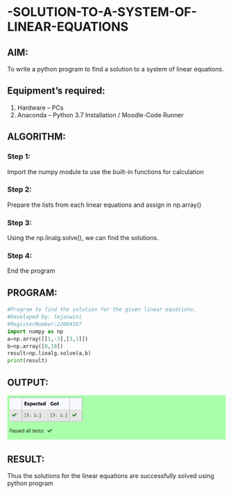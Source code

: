 # -SOLUTION-TO-A-SYSTEM-OF-LINEAR-EQUATIONS
## AIM:
To write a python program to find a solution to a system of linear equations.
## Equipment’s required:
1. 	Hardware – PCs
2. 	Anaconda – Python 3.7 Installation / Moodle-Code Runner
## ALGORITHM:
### Step 1: 
Import the numpy module to use the built-in functions for calculation
### Step 2: 
Prepare the lists from each linear equations and assign in np.array()
### Step 3: 
Using the np.linalg.solve(), we can find the solutions.
### Step 4: 
End the program
## PROGRAM:
```python
#Program to find the solution for the given linear equations.
#Developed by: tejaswini
#RegisterNumber:22004187
import numpy as np
a=np.array([[1,-3],[3,1]])
b=np.array([0,10])
result=np.linalg.solve(a,b)
print(result)
```
## OUTPUT:
![output](screen.png)
## RESULT: 
Thus the solutions for the linear equations are successfully solved using python program

